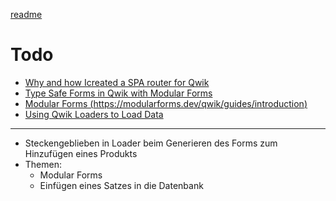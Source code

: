 [readme](README.md)
# Todo
* [Why and how Icreated a SPA router for Qwik](https://blog.brecht.io/why-and-how-i-created-a-spa-router-for-qwik/)
* [Type Safe Forms in Qwik with Modular Forms](https://www.builder.io/blog/type-safe-forms-in-qwik#defining-a-form)
* [Modular Forms (https://modularforms.dev/qwik/guides/introduction)](https://modularforms.dev/qwik/guides/introduction)
* [Using Qwik Loaders to Load Data](https://gilfink.medium.com/using-qwikcity-loaders-to-load-data-8db55d07705a)
<hr>

* Steckengeblieben in Loader beim Generieren des Forms zum Hinzufügen eines Produkts
* Themen:
  * Modular Forms
  * Einfügen eines Satzes in die Datenbank

